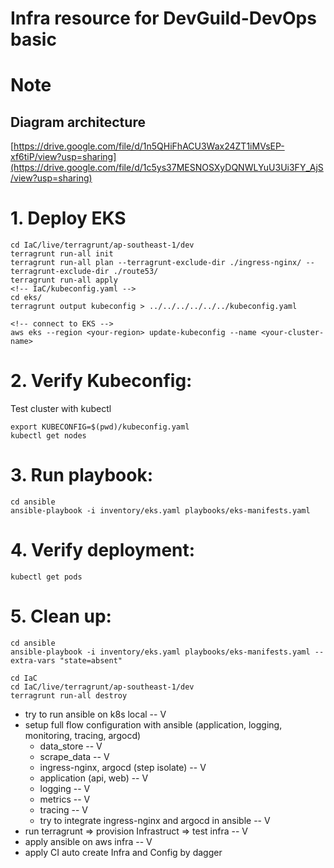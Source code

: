 # Infra resource for DevGuild-DevOps basic

# Note
## Diagram architecture 
[https://drive.google.com/file/d/1n5QHiFhACU3Wax24ZT1iMVsEP-xf6tiP/view?usp=sharing](https://drive.google.com/file/d/1c5ys37MESNOSXyDQNWLYuU3Ui3FY_AjS/view?usp=sharing)

# 1. Deploy EKS
```
cd IaC/live/terragrunt/ap-southeast-1/dev
terragrunt run-all init
terragrunt run-all plan --terragrunt-exclude-dir ./ingress-nginx/ --terragrunt-exclude-dir ./route53/
terragrunt run-all apply
<!-- IaC/kubeconfig.yaml -->
cd eks/
terragrunt output kubeconfig > ../../../../../../kubeconfig.yaml

<!-- connect to EKS -->
aws eks --region <your-region> update-kubeconfig --name <your-cluster-name>
```

# 2. Verify Kubeconfig:
Test cluster with kubectl
```
export KUBECONFIG=$(pwd)/kubeconfig.yaml
kubectl get nodes
```

# 3. Run playbook:
```
cd ansible
ansible-playbook -i inventory/eks.yaml playbooks/eks-manifests.yaml
```

# 4. Verify deployment:
```
kubectl get pods
```

# 5. Clean up:
```
cd ansible
ansible-playbook -i inventory/eks.yaml playbooks/eks-manifests.yaml --extra-vars "state=absent"

cd IaC
cd IaC/live/terragrunt/ap-southeast-1/dev
terragrunt run-all destroy
```

- try to run ansible on k8s local -- V
- setup full flow configuration with ansible (application, logging, monitoring, tracing, argocd)
  - data_store -- V
  - scrape_data -- V
  - ingress-nginx, argocd (step isolate) -- V
  - application (api, web) -- V
  - logging -- V
  - metrics -- V
  - tracing -- V
  - try to integrate ingress-nginx and argocd in ansible -- V
- run terragrunt => provision Infrastruct => test infra -- V
- apply ansible on aws infra -- V
- apply CI auto create Infra and Config by dagger